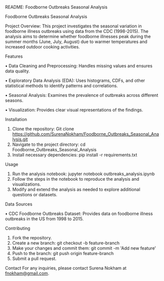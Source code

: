README: Foodborne Outbreaks Seasonal Analysis

Foodborne Outbreaks Seasonal Analysis

Project Overview: This project investigates the seasonal variation in foodborne illness outbreaks using data from the CDC (1998-2015). The analysis aims to determine whether foodborne illnesses peak during the summer months (June, July, August) due to warmer temperatures and increased outdoor cooking activities.


Features

•	Data Cleaning and Preprocessing: Handles missing values and ensures data quality.

•	Exploratory Data Analysis (EDA): Uses histograms, CDFs, and other statistical methods to identify patterns and correlations.

•	Seasonal Analysis: Examines the prevalence of outbreaks across different seasons.

•	Visualization: Provides clear visual representations of the findings.


Installation
1.	Clone the repository:
Git clone https://github.com/SurenaNokham/Foodborne_Outbreaks_Seasonal_Analysis.git
2.	Navigate to the project directory:
cd Foodborne_Outbreaks_Seasonal_Analysis
3.	Install necessary dependencies:
pip install -r requirements.txt

Usage
1.	Run the analysis notebook:
jupyter notebook outbreaks_analysis.ipynb
2.	Follow the steps in the notebook to reproduce the analysis and visualizations.
3.	Modify and extend the analysis as needed to explore additional questions or datasets.
   
Data Sources

•	CDC Foodborne Outbreaks Dataset: Provides data on foodborne illness outbreaks in the US from 1998 to 2015.

Contributing
1.	Fork the repository.
2.	Create a new branch: git checkout -b feature-branch
3.	Make your changes and commit them: git commit -m 'Add new feature'
4.	Push to the branch: git push origin feature-branch
5.	Submit a pull request.
   
Contact
For any inquiries, please contact Surena Nokham at fnokham@gmail.com.
